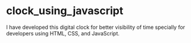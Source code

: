 # clock_using_javascript
I have developed this digital clock for better visibility of time specially for developers using HTML, CSS, and JavaScript.
